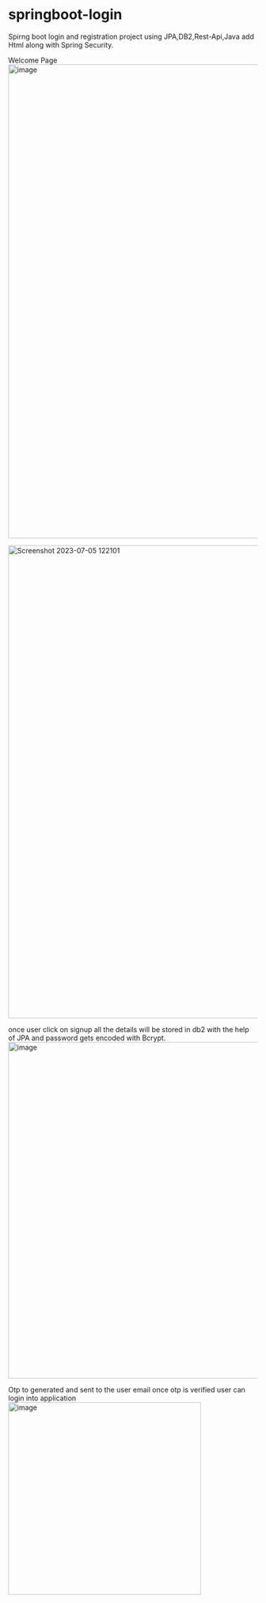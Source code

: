 # springboot-login
 Spirng boot login and registration project using JPA,DB2,Rest-Api,Java add Html along with Spring Security.

 
Welcome Page
<img width="958" alt="image" src="https://github.com/vikasgithubb/springboot-login/assets/71481058/e87fae33-7442-4c2a-99e2-7144188d3e64">


<img width="956" alt="Screenshot 2023-07-05 122101" src="https://github.com/vikasgithubb/springboot-login/assets/71481058/c8f83dfd-2fb5-40a7-b03f-b500c008faf5">




once user click on signup all the details will be stored in db2 with the help of JPA and password gets encoded with Bcrypt.
<img width="680" alt="image" src="https://github.com/vikasgithubb/springboot-login/assets/71481058/ebefe871-b8a8-4cc8-aaec-441775fa7d46">

Otp to generated and sent to the user email once otp is verified user can login into application
<img width="389" alt="image" src="https://github.com/vikasgithubb/springboot-login/assets/71481058/f898c4de-dbf7-4e54-8369-20f51f8dc2b4">






